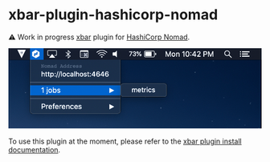# xbar-plugin-hashicorp-nomad

⚠️ Work in progress [xbar](https://github.com/matryer/xbar) plugin for [HashiCorp Nomad](https://www.nomadproject.io/).

![Screenshot](screenshot.png)

To use this plugin at the moment, please refer to the [xbar plugin install documentation](https://github.com/matryer/xbar#installing-plugins).
